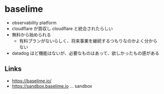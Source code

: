 # baselime

- observability platform
- cloudflare が買収し cloudflare と統合されたらしい
- 無料から始められる
  - 有料プランがないらしく、将来事業を継続するつもりなのかよく分からない
- datadog ほど機能はないが、必要なものはあって、欲しかったもの感がある

## Links
- https://baselime.io/
- https://sandbox.baselime.io ... sandbox
